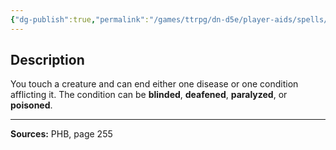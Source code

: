 ```yaml
---
{"dg-publish":true,"permalink":"/games/ttrpg/dn-d5e/player-aids/spells/level-2/lesser-restoration/","tags":["TTRPG/DND/5e","verbal","somatic","Spell"],"noteIcon":""}
---
```



## Description
You touch a creature and can end either one disease or one condition afflicting it.
The condition can be **blinded**, **deafened**, **paralyzed**, or **poisoned**.

---

**Sources:** PHB, page 255
